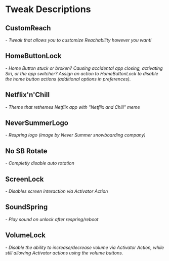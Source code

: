 # Tweak Descriptions

## CustomReach
*- Tweak that allows you to customize Reachability however you want!*

## HomeButtonLock
*- Home Button stuck or broken? Causing accidental app closing, activating Siri, or the app switcher? Assign an action to HomeButtonLock to disable the home button actions (additional options in preferences).*

## Netflix'n'Chill
*- Theme that rethemes Netflix app with "Netflix and Chill" meme*

## NeverSummerLogo
*- Respring logo (image by Never Summer snowboarding company)*

## No SB Rotate
*- Completly disable auto rotation*

## ScreenLock
*- Disables screen interaction via Activator Action*

## SoundSpring
*- Play sound on unlock after respring/reboot*

## VolumeLock
*- Disable the ability to increase/decrease volume via Activator Action, while still allowing Activator actions using the volume buttons.*
